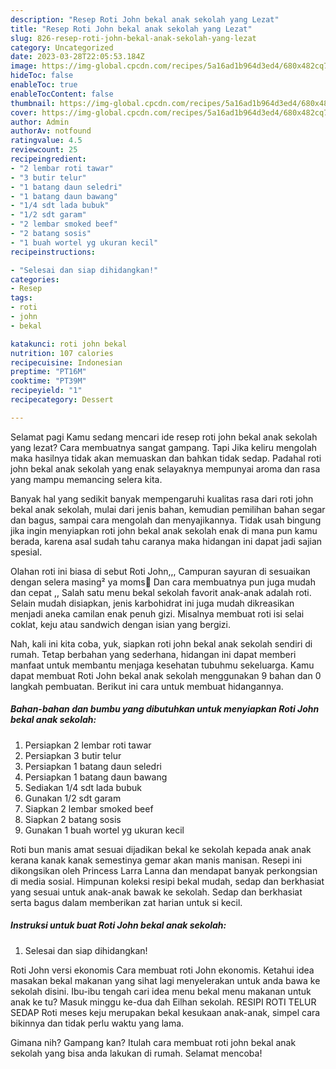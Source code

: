 ```yaml
---
description: "Resep Roti John bekal anak sekolah yang Lezat"
title: "Resep Roti John bekal anak sekolah yang Lezat"
slug: 826-resep-roti-john-bekal-anak-sekolah-yang-lezat
category: Uncategorized
date: 2023-03-28T22:05:53.184Z
image: https://img-global.cpcdn.com/recipes/5a16ad1b964d3ed4/680x482cq70/roti-john-bekal-anak-sekolah-foto-resep-utama.jpg
hideToc: false
enableToc: true
enableTocContent: false
thumbnail: https://img-global.cpcdn.com/recipes/5a16ad1b964d3ed4/680x482cq70/roti-john-bekal-anak-sekolah-foto-resep-utama.jpg
cover: https://img-global.cpcdn.com/recipes/5a16ad1b964d3ed4/680x482cq70/roti-john-bekal-anak-sekolah-foto-resep-utama.jpg
author: Admin
authorAv: notfound
ratingvalue: 4.5
reviewcount: 25
recipeingredient:
- "2 lembar roti tawar"
- "3 butir telur"
- "1 batang daun seledri"
- "1 batang daun bawang"
- "1/4 sdt lada bubuk"
- "1/2 sdt garam"
- "2 lembar smoked beef"
- "2 batang sosis"
- "1 buah wortel yg ukuran kecil"
recipeinstructions:

- "Selesai dan siap dihidangkan!"
categories:
- Resep
tags:
- roti
- john
- bekal

katakunci: roti john bekal 
nutrition: 107 calories
recipecuisine: Indonesian
preptime: "PT16M"
cooktime: "PT39M"
recipeyield: "1"
recipecategory: Dessert

---
```



Selamat pagi Kamu sedang mencari ide resep roti john bekal anak sekolah yang lezat? Cara membuatnya sangat gampang. Tapi Jika keliru mengolah maka hasilnya tidak akan memuaskan dan bahkan tidak sedap. Padahal roti john bekal anak sekolah yang enak selayaknya mempunyai aroma dan rasa yang mampu memancing selera kita.


Banyak hal yang sedikit banyak mempengaruhi kualitas rasa dari roti john bekal anak sekolah, mulai dari jenis bahan, kemudian pemilihan bahan segar dan bagus, sampai cara mengolah dan menyajikannya. Tidak usah bingung jika ingin menyiapkan roti john bekal anak sekolah enak di mana pun kamu berada, karena asal sudah tahu caranya maka hidangan ini dapat jadi sajian spesial.

Olahan roti ini biasa di sebut Roti John,,, Campuran sayuran di sesuaikan dengan selera masing² ya moms🤗 Dan cara membuatnya pun juga mudah dan cepat ,, Salah satu menu bekal sekolah favorit anak-anak adalah roti. Selain mudah disiapkan, jenis karbohidrat ini juga mudah dikreasikan menjadi aneka camilan enak penuh gizi. Misalnya membuat roti isi selai coklat, keju atau sandwich dengan isian yang bergizi.


Nah, kali ini kita coba, yuk, siapkan roti john bekal anak sekolah sendiri di rumah. Tetap berbahan yang sederhana, hidangan ini dapat memberi manfaat untuk membantu menjaga kesehatan tubuhmu sekeluarga. Kamu dapat membuat Roti John bekal anak sekolah menggunakan 9 bahan dan 0 langkah pembuatan. Berikut ini cara untuk membuat hidangannya.

<!--inarticleads1-->

##### Bahan-bahan dan bumbu yang dibutuhkan untuk menyiapkan Roti John bekal anak sekolah:

1. Persiapkan 2 lembar roti tawar
1. Persiapkan 3 butir telur
1. Persiapkan 1 batang daun seledri
1. Persiapkan 1 batang daun bawang
1. Sediakan 1/4 sdt lada bubuk
1. Gunakan 1/2 sdt garam
1. Siapkan 2 lembar smoked beef
1. Siapkan 2 batang sosis
1. Gunakan 1 buah wortel yg ukuran kecil


Roti bun manis amat sesuai dijadikan bekal ke sekolah kepada anak anak kerana kanak kanak semestinya gemar akan manis manisan. Resepi ini dikongsikan oleh Princess Larra Lanna dan mendapat banyak perkongsian di media sosial. Himpunan koleksi resipi bekal mudah, sedap dan berkhasiat yang sesuai untuk anak-anak bawak ke sekolah. Sedap dan berkhasiat serta bagus dalam memberikan zat harian untuk si kecil. 

<!--inarticleads2-->

##### Instruksi untuk buat Roti John bekal anak sekolah:


1. Selesai dan siap dihidangkan!

Roti John versi ekonomis Cara membuat roti John ekonomis. Ketahui idea masakan bekal makanan yang sihat lagi menyelerakan untuk anda bawa ke sekolah disini. Ibu-ibu tengah cari idea menu bekal menu makanan untuk anak ke tu? Masuk minggu ke-dua dah Eilhan sekolah. RESIPI ROTI TELUR SEDAP Roti meses keju merupakan bekal kesukaan anak-anak, simpel cara bikinnya dan tidak perlu waktu yang lama. 

Gimana nih? Gampang kan? Itulah cara membuat roti john bekal anak sekolah yang bisa anda lakukan di rumah. Selamat mencoba!

